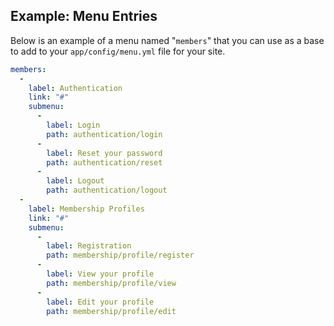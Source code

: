 Example: Menu Entries
---------------------

Below is an example of a menu named "`members`" that you can use as a base to
add to your `app/config/menu.yml` file for your site.

```yaml
members:
  -
    label: Authentication
    link: "#"
    submenu:
      -
        label: Login
        path: authentication/login
      -
        label: Reset your password
        path: authentication/reset
      -
        label: Logout
        path: authentication/logout
  -
    label: Membership Profiles
    link: "#"
    submenu:
      -
        label: Registration
        path: membership/profile/register
      -
        label: View your profile
        path: membership/profile/view
      -
        label: Edit your profile
        path: membership/profile/edit
```
